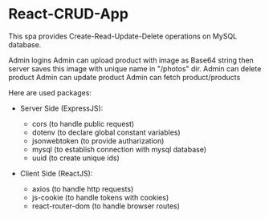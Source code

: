 # React-CRUD-App

This spa provides Create-Read-Update-Delete operations on MySQL database.

Admin logins
Admin can upload product with image as Base64 string then server saves this image with unique name in "/photos" dir.
Admin can delete product
Admin can update product
Admin can fetch product/products

Here are used packages:
  
  - Server Side (ExpressJS):
    - cors (to handle public request)
    - dotenv (to declare global constant variables)
    - jsonwebtoken (to provide autharization)
    - mysql (to establish connection with mysql database)
    - uuid (to create unique ids)
    
  - Client Side (ReactJS):
    - axios (to handle http requests)
    - js-cookie (to handle tokens with cookies)
    - react-router-dom (to handle browser routes)
